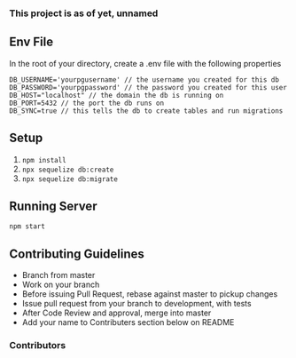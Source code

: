 ### This project is as of yet, unnamed

## Env File
In the root of your directory, create a .env file with the following properties
```
DB_USERNAME='yourpgusername' // the username you created for this db
DB_PASSWORD='yourpgpassword' // the password you created for this user
DB_HOST="localhost" // the domain the db is running on
DB_PORT=5432 // the port the db runs on
DB_SYNC=true // this tells the db to create tables and run migrations
```

## Setup
1) `npm install`
2) `npx sequelize db:create`
3) `npx sequelize db:migrate`

## Running Server
`npm start`

## Contributing Guidelines
* Branch from master
* Work on your branch
* Before issuing Pull Request, rebase against master to pickup changes
* Issue pull request from your branch to development, with tests
* After Code Review and approval, merge into master
* Add your name to Contributers section below on README


### Contributors
